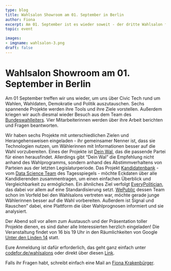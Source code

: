 ```yaml
---
type: blog
title: Wahlsalon Showroom am 01. September in Berlin
author: Fiona
excerpt: Am 01. September ist es wieder soweit - der dritte Wahlsalon findet statt und kehrt zurück nach Berlin. Eingeladen sind spannende Projekte und das Büro des Bundeswahlleiters
topic: event

images:
- imgname: wahlsalon-3.png
draft: false
---
```


# Wahlsalon Showroom am 01. September in Berlin

Am 01 September treffen wir uns wieder, um uns über Civic Tech rund um Wahlen, Wahldaten, Demokratie und Politik auszutauschen. Sechs spannende Projekte werden ihre Tools und ihre Ziele vorstellen. Außerdem kriegen wir auch diesmal wieder Besuch aus dem Team des <a href="https://www.bundeswahlleiter.de">Bundeswahlleiters</a>. Vier Mitarbeiterinnen werden über ihre Arbeit berichten und Fragen beantworten.

Wir haben sechs Projekte mit unterschiedlichen Zielen und Herangehensweisen eingeladen - ihr gemeinsamer Nenner ist, dass sie Technologien nutzen, um Wählerinnen mit Informationen besser auf die Wahl vorzubereiten.
Eines der Projekte ist <a href="https://deinwal.de">Dein Wal</a>, das die passende Partei für einen herausfindet. Allerdings gibt “Dein Wal” die Empfehlung nicht anhand des Wahlprogramms, sondern anhand des Abstimmverhaltens von Parteien aus der letzten Legislaturperiode.
Das Projekt <a href="https://wahl.tagesspiegel.de/2017/kandidatenbank/">Kandidatenbank</a> - vom <a href="https://dsst.io">Data Science Team</a> des Tagesspiegels - möchte Eckdaten über alle Kandidierenden zusammentragen, um einen einfachen Überblick und Vergleichbarkeit zu ermöglichen. Ein ähnliches Ziel verfolgt <a href="https://everypolitician.org">EveryPolitician</a>, das dabei vor allem auf eine Standardisierung setzt.  <a href="https://wepublic.me">WePublic</a> dessen Team schon im Vorfeld bei den Wahlsalons vertreten war, möchte gerade junge Wählerinnen besser auf die Wahl vorbereiten. Außerdem ist <a href="https://signalundrauschen.de"></a>Signal und Rauschen” dabei, eine Plattform die über Wahlprognosen informiert und sie analysiert.

Der Abend soll vor allem zum Austausch und der Präsentation toller Projekte dienen, es sind daher alle Interessierten herzlich eingeladen!
Die Veranstaltung findet von 16 bis 19 Uhr in den Räumlichkeiten von Google <a href="https://www.openstreetmap.org/node/437319332">Unter den Linden 14</a> statt.

Eure Anmeldung ist dafür erforderlich, das geht ganz einfach unter <a href="https://codefor.de/wahlsalons">codefor.de/wahlsalons</a> oder direkt über diesen <a href="https://codefor.de/wahlsalons/3/">Link</a>.

Falls ihr Fragen habt, schreibt einfach eine Mail an <a href="mailto:fiona.krakenbuerger@okfn.de">Fiona Krakenbürger</a>.

